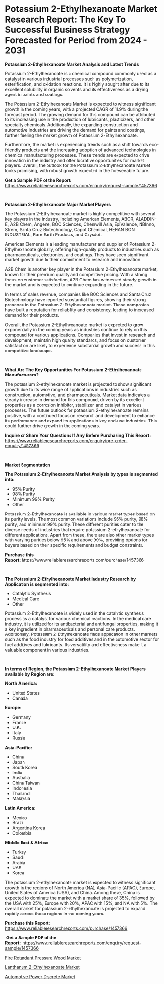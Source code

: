 <p><h1>Potassium 2-Ethylhexanoate Market Research Report: The Key To Successful Business Strategy Forecasted for Period from 2024 - 2031</h1></p><p><strong>Potassium 2-Ethylhexanoate Market Analysis and Latest Trends</strong></p>
<p><p>Potassium 2-Ethylhexanoate is a chemical compound commonly used as a catalyst in various industrial processes such as polymerization, esterification, and oxidation reactions. It is highly sought after due to its excellent solubility in organic solvents and its effectiveness as a drying agent in paints and coatings.</p><p>The Potassium 2-Ethylhexanoate Market is expected to witness significant growth in the coming years, with a projected CAGR of 11.9% during the forecast period. The growing demand for this compound can be attributed to its increasing use in the production of lubricants, plasticizers, and other specialty chemicals. Additionally, the expanding construction and automotive industries are driving the demand for paints and coatings, further fueling the market growth of Potassium 2-Ethylhexanoate.</p><p>Furthermore, the market is experiencing trends such as a shift towards eco-friendly products and the increasing adoption of advanced technologies in chemical manufacturing processes. These trends are expected to drive innovation in the industry and offer lucrative opportunities for market players. Overall, the outlook for the Potassium 2-Ethylhexanoate Market looks promising, with robust growth expected in the foreseeable future.</p></p>
<p><strong>Get a Sample PDF of the Report:&nbsp;</strong> <a href="https://www.reliableresearchreports.com/enquiry/request-sample/1457366">https://www.reliableresearchreports.com/enquiry/request-sample/1457366</a></p>
<p>&nbsp;</p>
<p><strong>Potassium 2-Ethylhexanoate Major Market Players</strong></p>
<p><p>The Potassium 2-Ethylhexanoate market is highly competitive with several key players in the industry, including American Elements, ABCR, ALADDIN-E, A2B Chem, Angene, BOC Sciences, Chemwill Asia, EpiValence, NBInno, Strem, Santa Cruz Biotechnology, Capot Chemical, HENAN BON INDUSTRIAL, Rare Earth Products, and Crysdot. </p><p>American Elements is a leading manufacturer and supplier of Potassium 2-Ethylhexanoate globally, offering high-quality products to industries such as pharmaceuticals, electronics, and coatings. They have seen significant market growth due to their commitment to research and innovation.</p><p>A2B Chem is another key player in the Potassium 2-Ethylhexanoate market, known for their premium quality and competitive pricing. With a strong focus on customer satisfaction, A2B Chem has witnessed steady growth in the market and is expected to continue expanding in the future.</p><p>In terms of sales revenue, companies like BOC Sciences and Santa Cruz Biotechnology have reported substantial figures, showing their strong presence in the Potassium 2-Ethylhexanoate market. These companies have built a reputation for reliability and consistency, leading to increased demand for their products.</p><p>Overall, the Potassium 2-Ethylhexanoate market is expected to grow exponentially in the coming years as industries continue to rely on this compound for various applications. Companies that invest in research and development, maintain high quality standards, and focus on customer satisfaction are likely to experience substantial growth and success in this competitive landscape.</p></p>
<p>&nbsp;</p>
<p><strong>What Are The Key Opportunities For Potassium 2-Ethylhexanoate Manufacturers?</strong></p>
<p><p>The potassium 2-ethylhexanoate market is projected to show significant growth due to its wide range of applications in industries such as construction, automotive, and pharmaceuticals. Market data indicates a steady increase in demand for this compound, driven by its excellent properties as a corrosion inhibitor, stabilizer, and catalyst in various processes. The future outlook for potassium 2-ethylhexanoate remains positive, with a continued focus on research and development to enhance its performance and expand its applications in key end-use industries. This could further drive growth in the coming years.</p></p>
<p><strong>Inquire or Share Your Questions If Any Before Purchasing This Report:</strong> <a href="https://www.reliableresearchreports.com/enquiry/pre-order-enquiry/1457366">https://www.reliableresearchreports.com/enquiry/pre-order-enquiry/1457366</a></p>
<p>&nbsp;</p>
<p><strong>Market Segmentation</strong></p>
<p><strong>The Potassium 2-Ethylhexanoate Market Analysis by types is segmented into:</strong></p>
<p><ul><li>95% Purity</li><li>98% Purity</li><li>Minimum 99% Purity</li><li>Other</li></ul></p>
<p><p>Potassium 2-Ethylhexanoate is available in various market types based on its purity levels. The most common variations include 95% purity, 98% purity, and minimum 99% purity. These different purities cater to the diverse needs of industries that require potassium 2-ethylhexanoate for different applications. Apart from these, there are also other market types with varying purities below 95% and above 99%, providing options for buyers based on their specific requirements and budget constraints.</p></p>
<p><strong>Purchase this Report:&nbsp;</strong><a href="https://www.reliableresearchreports.com/purchase/1457366">https://www.reliableresearchreports.com/purchase/1457366</a></p>
<p>&nbsp;</p>
<p><strong>The Potassium 2-Ethylhexanoate Market Industry Research by Application is segmented into:</strong></p>
<p><ul><li>Catalytic Synthesis</li><li>Medical Care</li><li>Other</li></ul></p>
<p><p>Potassium 2-Ethylhexanoate is widely used in the catalytic synthesis process as a catalyst for various chemical reactions. In the medical care industry, it is utilized for its antibacterial and antifungal properties, making it a key ingredient in pharmaceuticals and personal care products. Additionally, Potassium 2-Ethylhexanoate finds application in other markets such as the food industry for food additives and in the automotive sector for fuel additives and lubricants. Its versatility and effectiveness make it a valuable component in various industries.</p></p>
<p>&nbsp;</p>
<p><strong>In terms of Region, the Potassium 2-Ethylhexanoate Market Players available by Region are:</strong></p>
<p>
    <p> <strong> North America: </strong>
        <ul>
            <li>United States</li>
            <li>Canada</li>
        </ul>
        </p> 
    <p> <strong> Europe: </strong>
        <ul>
            <li>Germany</li>
            <li>France</li>
            <li>U.K.</li>
            <li>Italy</li>
            <li>Russia</li>
        </ul>
        </p> 
    <p> <strong> Asia-Pacific: </strong>
        <ul>
            <li>China</li>
            <li>Japan</li>
            <li>South Korea</li>
            <li>India</li>
            <li>Australia</li>
            <li>China Taiwan</li>
            <li>Indonesia</li>
            <li>Thailand</li>
            <li>Malaysia</li>
        </ul>
        </p> 
    <p> <strong> Latin America: </strong>
        <ul>
            <li>Mexico</li>
            <li>Brazil</li>
            <li>Argentina Korea</li>
            <li>Colombia</li>
        </ul>
        </p> 
    <p> <strong> Middle East & Africa: </strong>
        <ul>
            <li>Turkey</li>
            <li>Saudi</li>
            <li>Arabia</li>
            <li>UAE</li>
            <li>Korea</li>
        </ul>
    </p>
    </p>
<p><p>The potassium 2-ethylhexanoate market is expected to witness significant growth in the regions of North America (NA), Asia-Pacific (APAC), Europe, United States of America (USA), and China. Among these, China is expected to dominate the market with a market share of 35%, followed by the USA with 25%, Europe with 20%, APAC with 15%, and NA with 5%. The overall market for potassium 2-ethylhexanoate is projected to expand rapidly across these regions in the coming years.</p></p>
<p><strong>Purchase this Report: </strong><a href="https://www.reliableresearchreports.com/purchase/1457366">https://www.reliableresearchreports.com/purchase/1457366</a></p>
<p>&nbsp;<strong>Get a Sample PDF of the Report:&nbsp;&nbsp;</strong><a href="https://www.reliableresearchreports.com/enquiry/request-sample/1457366">https://www.reliableresearchreports.com/enquiry/request-sample/1457366</a></p>
<p><strong></strong></p>
<p><p><a href="https://view.publitas.com/reportprime-1/fire-retardant-pressure-wood-market-size-global-industry-overview-market-segmentation-and-forecast-2024-to-2031/">Fire Retardant Pressure Wood Market</a></p><p><a href="https://github.com/ruddyyedelwadw/Market-Research-Report-List-1/blob/main/lanthanum-2-ethylhexanoate-market.md">Lanthanum 2-Ethylhexanoate Market</a></p><p><a href="https://view.publitas.com/reportprime-1/automotive-power-discrete-market-size-growing-and-forecasted-for-period-from-2024-2031-and-provides-complete-market-analysis-of-this-market/">Automotive Power Discrete Market</a></p></p>